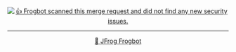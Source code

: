 

[comment]: <> (FrogbotReviewComment)

<div align='center'>

[![👍 Frogbot scanned this merge request and did not find any new security issues.](https://raw.githubusercontent.com/jfrog/frogbot/master/resources/v2/noVulnerabilityBannerMR.png)](https://jfrog.com/help/r/jfrog-security-user-guide/developers/frogbot)

</div>



---
<div align='center'>

[🐸 JFrog Frogbot](https://jfrog.com/help/r/jfrog-security-user-guide/developers/frogbot)

</div>
